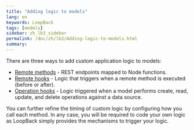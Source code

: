 ```yaml
---
title: "Adding logic to models"
lang: en
keywords: LoopBack
tags: [models]
sidebar: zh_lb3_sidebar
permalink: /doc/zh/lb3/Adding-logic-to-models.html
summary:
---
```

There are three ways to add custom application logic to models:

* [Remote methods](Remote-methods.html) - REST endpoints mapped to Node functions.
* [Remote hooks](Remote-hooks.html) - Logic that triggers when a remote method is executed (before or after).
* [Operation hooks](Operation-hooks.html) - Logic triggered when a model performs create, read, update, and delete operations against a data source.

You can further refine the timing of custom logic by configuring how you call each method.
In any case, you will be required to code your own logic as LoopBack simply provides the mechanisms to trigger your logic.
